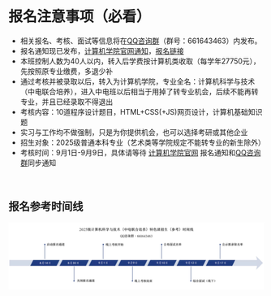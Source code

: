 # 报名注意事项（必看）

- 相关报名、考核、面试等信息将在[QQ咨询群](/registration)（群号：661643463）内发布。
- 报名通知现已发布，[计算机学院官网通知](https://www.hziee.edu.cn/jsj/2025/0812/c509a29121/page.htm)，[报名链接](https://www.wjx.cn/vm/tUH4shV.aspx)
- 本班控制人数为40人以内，转入后学费按计算机类收取（每学年27750元），先按照原专业缴费，多退少补
- 通过考核并被录取以后，转入为计算机学院，专业全名：计算机科学与技术（中电联合培养），进入中电班以后相当于用掉了转专业机会，后续不能再转专业，并且已经录取不得退出
- 考核内容：10道程序设计题目，HTML+CSS(+JS)网页设计，计算机基础知识题
- 实习与工作均不做强制，只是为你提供机会，也可以选择考研或其他企业
- 招生对象：2025级普通本科专业（艺术类等学院规定不能转专业的新生除外）
- 考核时间：9月1日-9月9日，具体请等待 [计算机学院官网](https://www.hziee.edu.cn/jsj/) 报名通知和[QQ咨询群](/registration)同步通知

​	

## 报名参考时间线

![参考时间线](assets/参考时间线.png)
